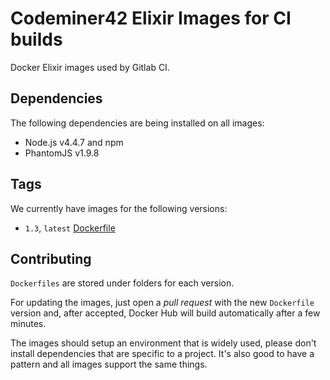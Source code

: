 # Codeminer42 Elixir Images for CI builds

Docker Elixir images used by Gitlab CI.

## Dependencies

The following dependencies are being installed on all images:

* Node.js v4.4.7 and npm
* PhantomJS v1.9.8

## Tags

We currently have images for the following versions:

- `1.3`, `latest` [Dockerfile](https://github.com/Codeminer42/docker-ci-elixir/blob/master/1.3/Dockerfile)

## Contributing

`Dockerfiles` are stored under folders for each version.

For updating the images, just open a _pull request_ with
the new `Dockerfile` version and, after accepted, Docker
Hub will build automatically after a few minutes.

The images should setup an environment that is widely used,
please don't install dependencies that are specific to a
project. It's also good to have a pattern and all images
support the same things.
